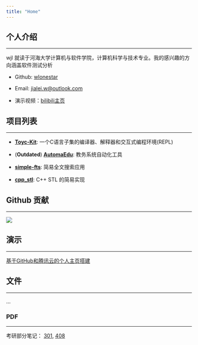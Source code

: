 ```yaml
---
title: "Home"
---
```


## 个人介绍
---

wjl 就读于河海大学计算机与软件学院，计算机科学与技术专业。我的感兴趣的方向涵盖软件测试分析

- Github: [wlonestar](https://github.com/wlonestar)

- Email: jialei.w@outlook.com

- 演示视频：[bilibili主页](https://space.bilibili.com/433694656)

## 项目列表
---

- [**Toyc-Kit**](https://github.com/wlonestar/Toyc-Kit): 一个C语言子集的编译器、解释器和交互式编程环境(REPL) 

- (**Outdated**) [**AutomaEdu**](https://github.com/wlonestar/AutomaEdu): 教务系统自动化工具
 
- [**simple-fts**](https://github.com/wlonestar/simple-fts): 简易全文搜索应用

- [**cpp_stl**](https://github.com/wlonestar/cpp_stl): C++ STL 的简易实现

## Github 贡献
---

![](https://ghchart.rshah.org/wlonestar)

## 演示
---

[基于GitHub和腾讯云的个人主页搭建](slides/personal_site/_index.html)

## 文件
---

...

### PDF
---

考研部分笔记：
[301](https://wangjialei.xyz/files/pdf/math.pdf), 
[408](https://wangjialei.xyz/files/pdf/cs.pdf)
